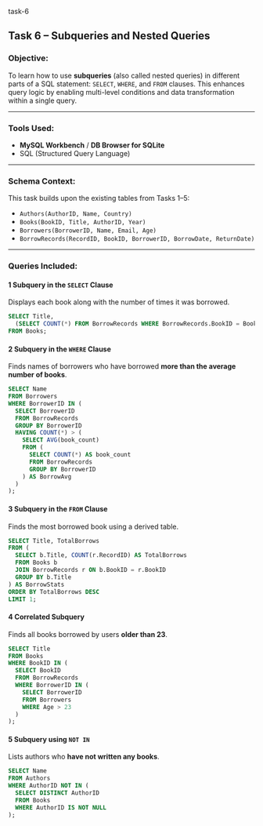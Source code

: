 task-6
 
##  Task 6 – Subqueries and Nested Queries

### Objective:

To learn how to use **subqueries** (also called nested queries) in different parts of a SQL statement: `SELECT`, `WHERE`, and `FROM` clauses. This enhances query logic by enabling multi-level conditions and data transformation within a single query.

---

###  Tools Used:

* **MySQL Workbench** / **DB Browser for SQLite**
* SQL (Structured Query Language)

---

###  Schema Context:

This task builds upon the existing tables from Tasks 1–5:

* `Authors(AuthorID, Name, Country)`
* `Books(BookID, Title, AuthorID, Year)`
* `Borrowers(BorrowerID, Name, Email, Age)`
* `BorrowRecords(RecordID, BookID, BorrowerID, BorrowDate, ReturnDate)`

---

###  Queries Included:

#### 1 Subquery in the `SELECT` Clause

Displays each book along with the number of times it was borrowed.

```sql
SELECT Title,
  (SELECT COUNT(*) FROM BorrowRecords WHERE BorrowRecords.BookID = Books.BookID) AS TimesBorrowed
FROM Books;
```

#### 2 Subquery in the `WHERE` Clause

Finds names of borrowers who have borrowed **more than the average number of books**.

```sql
SELECT Name
FROM Borrowers
WHERE BorrowerID IN (
  SELECT BorrowerID
  FROM BorrowRecords
  GROUP BY BorrowerID
  HAVING COUNT(*) > (
    SELECT AVG(book_count)
    FROM (
      SELECT COUNT(*) AS book_count
      FROM BorrowRecords
      GROUP BY BorrowerID
    ) AS BorrowAvg
  )
);
```

#### 3 Subquery in the `FROM` Clause

Finds the most borrowed book using a derived table.

```sql
SELECT Title, TotalBorrows
FROM (
  SELECT b.Title, COUNT(r.RecordID) AS TotalBorrows
  FROM Books b
  JOIN BorrowRecords r ON b.BookID = r.BookID
  GROUP BY b.Title
) AS BorrowStats
ORDER BY TotalBorrows DESC
LIMIT 1;
```

#### 4 Correlated Subquery

Finds all books borrowed by users **older than 23**.

```sql
SELECT Title
FROM Books
WHERE BookID IN (
  SELECT BookID
  FROM BorrowRecords
  WHERE BorrowerID IN (
    SELECT BorrowerID
    FROM Borrowers
    WHERE Age > 23
  )
);
```

#### 5 Subquery using `NOT IN`

Lists authors who **have not written any books**.

```sql
SELECT Name
FROM Authors
WHERE AuthorID NOT IN (
  SELECT DISTINCT AuthorID
  FROM Books
  WHERE AuthorID IS NOT NULL
);

